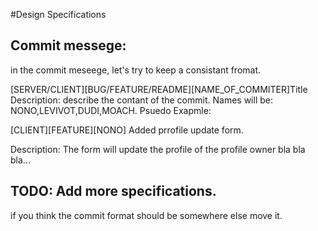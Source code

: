 #Design Specifications

## Commit messege:
in the commit meseege, let's try to keep a consistant fromat.


[SERVER/CLIENT][BUG/FEATURE/README][NAME_OF_COMMITER]Title
Description: describe the contant of the commit.
Names will be: NONO,LEVIVOT,DUDI,MOACH.
Psuedo Exapmle:


[CLIENT][FEATURE][NONO] Added prrofile update form.

Description: The form will update the profile of the profile owner bla bla bla...

## TODO: Add more specifications. 
if you think the commit format should be somewhere else move it.
